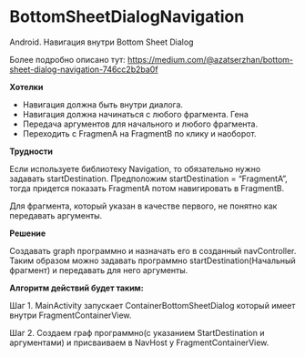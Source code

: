 # BottomSheetDialogNavigation
Android. Навигация внутри Bottom Sheet Dialog

Более подробно описано тут:
https://medium.com/@azatserzhan/bottom-sheet-dialog-navigation-746cc2b2ba0f

<b>Хотелки</b>

<ul>
     <li>Навигация должна быть внутри диалога.</li>
     <li>Навигация должна начинаться с любого фрагмента. Гена</li>
     <li>Передача аргументов для начального и любого фрагмента.</li>
     <li>Переходить с FragmenA на FragmentB по клику и наоборот.</li>
   </ul>

<b>Трудности</b>

Если используете библиотеку Navigation, то обязательно нужно задавать startDestination. Предположим startDestination = “FragmentA”, тогда придется показать FragmentA потом навигировать в FragmentB.

Для фрагмента, который указан в качестве первого, не понятно как передавать аргументы.

<b>Решение</b>

Создавать graph программно и назначать его в созданный navController. Таким образом можно задавать программно startDestination(Начальный фрагмент) и передавать для него аргументы.

<b>Алгоритм действий будет таким:</b>

Шаг 1. MainActivity запускает ContainerBottomSheetDialog который имеет внутри FragmentContainerView.

Шаг 2. Cоздаем граф программно(с указанием StartDestination и аргументами) и присваиваем в NavHost у FragmentContainerView.
